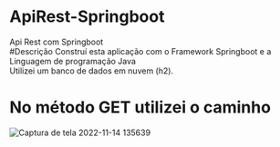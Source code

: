 # ApiRest-Springboot
Api Rest com Springboot
<br>
#Descrição
Construí esta aplicação com o Framework Springboot e a Linguagem de programação Java
<br>
Utilizei um banco de dados em nuvem (h2).
<br>
# No método GET utilizei o caminho 
![Captura de tela 2022-11-14 135639](https://user-images.githubusercontent.com/92277701/201720878-88f08264-696a-41d5-83d6-7a79e6d86f15.png)
